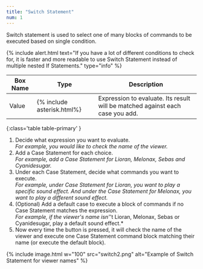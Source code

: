 ```yaml
---
title: "Switch Statement"
num: 1
---
```


Switch statement is used to select one of many blocks of commands to be executed based on single condition. 

{% include alert.html text="If you have a lot of different conditions to check for, it is faster and more readable to use Switch Statement instead of multiple nested If Statements." type="info" %} 

| Box Name | Type | Description | 
|-------|--------|--------|
| Value| {% include asterisk.html%}	 | Expression to evaluate. Its result will be matched against each case you add.
{:class='table table-primary' }

1. Decide what expression you want to evaluate.\
*For example, you would like to check the name of the viewer.*
2. Add a Case Statement for each choice.\
*For example, add a Case Statement for Lioran, Melonax, Sebas and Cyanidesugar.*
3. Under each Case Statement, decide what commands you want to execute.\
*For example, under Case Statement for Lioran, you want to play a specific sound effect. And under the Case Statement for Melonax, you want to play a different sound effect.*
4. (Optional) Add a default case to execute a block of commands if no Case Statement matches the expression.\
*For example, if the viewer's name isn'*'t Lioran, Melonax, Sebas or Cyanidesugar, play a default sound effect.*
5. Now every time the button is pressed, it will check the name of the viewer and execute one Case Statement command block matching their name (or execute the default block).  


  {% include image.html w="100" src="switch2.png" alt="Example of Switch Statement for viewer names" %}









